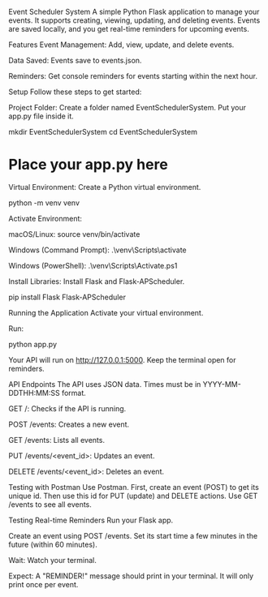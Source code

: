 Event Scheduler System
A simple Python Flask application to manage your events. It supports creating, viewing, updating, and deleting events. Events are saved locally, and you get real-time reminders for upcoming events.

Features
Event Management: Add, view, update, and delete events.

Data Saved: Events save to events.json.

Reminders: Get console reminders for events starting within the next hour.

Setup
Follow these steps to get started:

Project Folder: Create a folder named EventSchedulerSystem. Put your app.py file inside it.

mkdir EventSchedulerSystem
cd EventSchedulerSystem
# Place your app.py here

Virtual Environment: Create a Python virtual environment.

python -m venv venv

Activate Environment:

macOS/Linux: source venv/bin/activate

Windows (Command Prompt): .\venv\Scripts\activate

Windows (PowerShell): .\venv\Scripts\Activate.ps1

Install Libraries: Install Flask and Flask-APScheduler.

pip install Flask Flask-APScheduler

Running the Application
Activate your virtual environment.

Run:

python app.py

Your API will run on http://127.0.0.1:5000. Keep the terminal open for reminders.

API Endpoints
The API uses JSON data. Times must be in YYYY-MM-DDTHH:MM:SS format.

GET /: Checks if the API is running.

POST /events: Creates a new event.

GET /events: Lists all events.

PUT /events/<event_id>: Updates an event.

DELETE /events/<event_id>: Deletes an event.

Testing with Postman
Use Postman. First, create an event (POST) to get its unique id. Then use this id for PUT (update) and DELETE actions. Use GET /events to see all events.

Testing Real-time Reminders
Run your Flask app.

Create an event using POST /events. Set its start time a few minutes in the future (within 60 minutes).

Wait: Watch your terminal.

Expect: A "REMINDER!" message should print in your terminal. It will only print once per event.